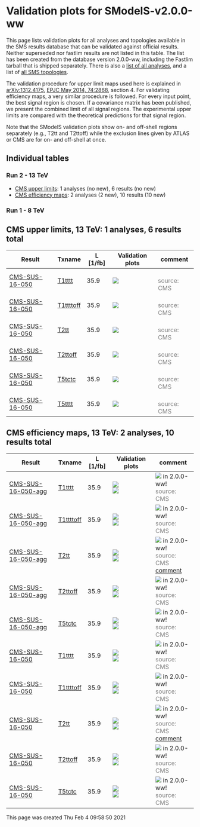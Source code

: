 
# Validation plots for SModelS-v2.0.0-ww 

This page lists validation plots for all analyses and topologies available in
the SMS results database that can be validated against official results.
Neither superseded nor fastlim results are not listed in this table. The list has been created from the
database version 2.0.0-ww, including the Fastlim tarball that is shipped separately.
There is also a [list of all analyses](ListOfAnalyses200-ww), and
a list of [all SMS topologies](SmsDictionary200-ww).

The validation procedure for upper limit maps used here is explained in [arXiv:1312.4175](http://arxiv.org/abs/1312.4175),  [EPJC May 2014, 74:2868](http://link.springer.com/article/10.1140/epjc/s10052-014-2868-5), section 4. For validating efficiency maps, a very similar procedure is followed. For every input point, the best signal region is chosen. If a covariance matrix has been published, we present the combined limit of all signal regions. The experimental upper limits are compared with the theoretical predictions for that signal region.

Note that the SModelS validation plots show on- and off-shell regions
separately (e.g., T2tt and T2ttoff) while the exclusion lines given by ATLAS or
CMS are for on- and off-shell at once.

## Individual tables

### Run 2 - 13 TeV
 * [CMS upper limits](#CMSupperlimits13): 1 analyses (no new), 6 results (no new)
 * [CMS efficiency maps](#CMSefficiencymaps13): 2 analyses (2 new), 10 results (10 new)

### Run 1 - 8 TeV


<a name="CMSupperlimits13"></a>
## CMS upper limits, 13 TeV: 1 analyses, 6 results total

| **Result** | **Txname** | **L [1/fb]** | **Validation plots** | **comment** |
|------------|------------|--------------|----------------------|-------------|
| [CMS-SUS-16-050](http://cms-results.web.cern.ch/cms-results/public-results/publications/SUS-16-050/index.html) | [T1tttt](SmsDictionary200-ww#T1tttt)| 35.9|<a href="https://smodels.github.io/validation/200-ww/13TeV/CMS/CMS-SUS-16-050/validation/T1tttt_2EqMassAx_EqMassBy_pretty.png"><img src="https://smodels.github.io/validation/200-ww/13TeV/CMS/CMS-SUS-16-050/validation/T1tttt_2EqMassAx_EqMassBy_pretty.png?1453429129" /></a>  |<br><font color='grey'>source: CMS</font><br> |
| [CMS-SUS-16-050](http://cms-results.web.cern.ch/cms-results/public-results/publications/SUS-16-050/index.html) | [T1ttttoff](SmsDictionary200-ww#T1ttttoff)| 35.9|<a href="https://smodels.github.io/validation/200-ww/13TeV/CMS/CMS-SUS-16-050/validation/T1ttttoff_2EqMassAx_EqMassBy_pretty.png"><img src="https://smodels.github.io/validation/200-ww/13TeV/CMS/CMS-SUS-16-050/validation/T1ttttoff_2EqMassAx_EqMassBy_pretty.png?1453429129" /></a>  |<br><font color='grey'>source: CMS</font><br> |
| [CMS-SUS-16-050](http://cms-results.web.cern.ch/cms-results/public-results/publications/SUS-16-050/index.html) | [T2tt](SmsDictionary200-ww#T2tt)| 35.9|<a href="https://smodels.github.io/validation/200-ww/13TeV/CMS/CMS-SUS-16-050/validation/T2tt_2EqMassAx_EqMassBy_pretty.png"><img src="https://smodels.github.io/validation/200-ww/13TeV/CMS/CMS-SUS-16-050/validation/T2tt_2EqMassAx_EqMassBy_pretty.png?1453429129" /></a>  |<br><font color='grey'>source: CMS</font><br> |
| [CMS-SUS-16-050](http://cms-results.web.cern.ch/cms-results/public-results/publications/SUS-16-050/index.html) | [T2ttoff](SmsDictionary200-ww#T2ttoff)| 35.9|<a href="https://smodels.github.io/validation/200-ww/13TeV/CMS/CMS-SUS-16-050/validation/T2ttoff_2EqMassAx_EqMassBy_pretty.png"><img src="https://smodels.github.io/validation/200-ww/13TeV/CMS/CMS-SUS-16-050/validation/T2ttoff_2EqMassAx_EqMassBy_pretty.png?1453429129" /></a>  |<br><font color='grey'>source: CMS</font><br> |
| [CMS-SUS-16-050](http://cms-results.web.cern.ch/cms-results/public-results/publications/SUS-16-050/index.html) | [T5tctc](SmsDictionary200-ww#T5tctc)| 35.9|<a href="https://smodels.github.io/validation/200-ww/13TeV/CMS/CMS-SUS-16-050/validation/T5tctc_2EqMassAx_EqMassBy+20_EqMassCy_pretty.png"><img src="https://smodels.github.io/validation/200-ww/13TeV/CMS/CMS-SUS-16-050/validation/T5tctc_2EqMassAx_EqMassBy+20_EqMassCy_pretty.png?1453429129" /></a>  |<br><font color='grey'>source: CMS</font><br> |
| [CMS-SUS-16-050](http://cms-results.web.cern.ch/cms-results/public-results/publications/SUS-16-050/index.html) | [T5tttt](SmsDictionary200-ww#T5tttt)| 35.9|<a href="https://smodels.github.io/validation/200-ww/13TeV/CMS/CMS-SUS-16-050/validation/T5tttt_2EqMassAx_EqMassBy+175_EqMassCy_pretty.png"><img src="https://smodels.github.io/validation/200-ww/13TeV/CMS/CMS-SUS-16-050/validation/T5tttt_2EqMassAx_EqMassBy+175_EqMassCy_pretty.png?1453429129" /></a>  |<br><font color='grey'>source: CMS</font><br> |


<a name="CMSefficiencymaps13"></a>
## CMS efficiency maps, 13 TeV: 2 analyses, 10 results total

| **Result** | **Txname** | **L [1/fb]** | **Validation plots** | **comment** |
|------------|------------|--------------|----------------------|-------------|
| [CMS-SUS-16-050-agg](http://cms-results.web.cern.ch/cms-results/public-results/publications/SUS-16-050/index.html) | [T1tttt](SmsDictionary200-ww#T1tttt)| 35.9|<a href="https://smodels.github.io/validation/200-ww/13TeV/CMS/CMS-SUS-16-050-agg/validation/T1tttt_2EqMassAx_EqMassBy_combined_pretty.png"><img src="https://smodels.github.io/validation/200-ww/13TeV/CMS/CMS-SUS-16-050-agg/validation/T1tttt_2EqMassAx_EqMassBy_combined_pretty.png?1453429129" /></a><BR><a href="https://smodels.github.io/validation/200-ww/13TeV/CMS/CMS-SUS-16-050-agg/validation/T1tttt_2EqMassAx_EqMassBy_pretty.png"><img src="https://smodels.github.io/validation/200-ww/13TeV/CMS/CMS-SUS-16-050-agg/validation/T1tttt_2EqMassAx_EqMassBy_pretty.png?1453429129" /></a>  | <img src="https://smodels.github.io/pics/new.png" /> in 2.0.0-ww! <br><font color='grey'>source: CMS</font><br> |
| [CMS-SUS-16-050-agg](http://cms-results.web.cern.ch/cms-results/public-results/publications/SUS-16-050/index.html) | [T1ttttoff](SmsDictionary200-ww#T1ttttoff)| 35.9|<a href="https://smodels.github.io/validation/200-ww/13TeV/CMS/CMS-SUS-16-050-agg/validation/T1ttttoff_2EqMassAx_EqMassBy_combined_pretty.png"><img src="https://smodels.github.io/validation/200-ww/13TeV/CMS/CMS-SUS-16-050-agg/validation/T1ttttoff_2EqMassAx_EqMassBy_combined_pretty.png?1453429129" /></a><BR><a href="https://smodels.github.io/validation/200-ww/13TeV/CMS/CMS-SUS-16-050-agg/validation/T1ttttoff_2EqMassAx_EqMassBy_pretty.png"><img src="https://smodels.github.io/validation/200-ww/13TeV/CMS/CMS-SUS-16-050-agg/validation/T1ttttoff_2EqMassAx_EqMassBy_pretty.png?1453429129" /></a>  | <img src="https://smodels.github.io/pics/new.png" /> in 2.0.0-ww! <br><font color='grey'>source: CMS</font><br> |
| [CMS-SUS-16-050-agg](http://cms-results.web.cern.ch/cms-results/public-results/publications/SUS-16-050/index.html) | [T2tt](SmsDictionary200-ww#T2tt)| 35.9|<a href="https://smodels.github.io/validation/200-ww/13TeV/CMS/CMS-SUS-16-050-agg/validation/T2tt_2EqMassAx_EqMassBy_combined_pretty.png"><img src="https://smodels.github.io/validation/200-ww/13TeV/CMS/CMS-SUS-16-050-agg/validation/T2tt_2EqMassAx_EqMassBy_combined_pretty.png?1453429129" /></a><BR><a href="https://smodels.github.io/validation/200-ww/13TeV/CMS/CMS-SUS-16-050-agg/validation/T2tt_2EqMassAx_EqMassBy_pretty.png"><img src="https://smodels.github.io/validation/200-ww/13TeV/CMS/CMS-SUS-16-050-agg/validation/T2tt_2EqMassAx_EqMassBy_pretty.png?1453429129" /></a>  | <img src="https://smodels.github.io/pics/new.png" /> in 2.0.0-ww! <br><font color='grey'>source: CMS</font><br>[comment](https://smodels.github.io/validation/200-ww/13TeV/CMS/CMS-SUS-16-050-agg/validation/T2tt.txt) |
| [CMS-SUS-16-050-agg](http://cms-results.web.cern.ch/cms-results/public-results/publications/SUS-16-050/index.html) | [T2ttoff](SmsDictionary200-ww#T2ttoff)| 35.9|<a href="https://smodels.github.io/validation/200-ww/13TeV/CMS/CMS-SUS-16-050-agg/validation/T2ttoff_2EqMassAx_EqMassBy_combined_pretty.png"><img src="https://smodels.github.io/validation/200-ww/13TeV/CMS/CMS-SUS-16-050-agg/validation/T2ttoff_2EqMassAx_EqMassBy_combined_pretty.png?1453429130" /></a><BR><a href="https://smodels.github.io/validation/200-ww/13TeV/CMS/CMS-SUS-16-050-agg/validation/T2ttoff_2EqMassAx_EqMassBy_pretty.png"><img src="https://smodels.github.io/validation/200-ww/13TeV/CMS/CMS-SUS-16-050-agg/validation/T2ttoff_2EqMassAx_EqMassBy_pretty.png?1453429130" /></a>  | <img src="https://smodels.github.io/pics/new.png" /> in 2.0.0-ww! <br><font color='grey'>source: CMS</font><br> |
| [CMS-SUS-16-050-agg](http://cms-results.web.cern.ch/cms-results/public-results/publications/SUS-16-050/index.html) | [T5tctc](SmsDictionary200-ww#T5tctc)| 35.9|<a href="https://smodels.github.io/validation/200-ww/13TeV/CMS/CMS-SUS-16-050-agg/validation/T5tctc_2EqMassAx_EqMassBy+20_EqMassCy_combined_pretty.png"><img src="https://smodels.github.io/validation/200-ww/13TeV/CMS/CMS-SUS-16-050-agg/validation/T5tctc_2EqMassAx_EqMassBy+20_EqMassCy_combined_pretty.png?1453429130" /></a><BR><a href="https://smodels.github.io/validation/200-ww/13TeV/CMS/CMS-SUS-16-050-agg/validation/T5tctc_2EqMassAx_EqMassBy+20_EqMassCy_pretty.png"><img src="https://smodels.github.io/validation/200-ww/13TeV/CMS/CMS-SUS-16-050-agg/validation/T5tctc_2EqMassAx_EqMassBy+20_EqMassCy_pretty.png?1453429130" /></a>  | <img src="https://smodels.github.io/pics/new.png" /> in 2.0.0-ww! <br><font color='grey'>source: CMS</font><br> |
| [CMS-SUS-16-050](http://cms-results.web.cern.ch/cms-results/public-results/publications/SUS-16-050/index.html) | [T1tttt](SmsDictionary200-ww#T1tttt)| 35.9|<a href="https://smodels.github.io/validation/200-ww/13TeV/CMS/CMS-SUS-16-050-eff/validation/T1tttt_2EqMassAx_EqMassBy_combined_pretty.png"><img src="https://smodels.github.io/validation/200-ww/13TeV/CMS/CMS-SUS-16-050-eff/validation/T1tttt_2EqMassAx_EqMassBy_combined_pretty.png?1453429130" /></a><BR><a href="https://smodels.github.io/validation/200-ww/13TeV/CMS/CMS-SUS-16-050-eff/validation/T1tttt_2EqMassAx_EqMassBy_pretty.png"><img src="https://smodels.github.io/validation/200-ww/13TeV/CMS/CMS-SUS-16-050-eff/validation/T1tttt_2EqMassAx_EqMassBy_pretty.png?1453429130" /></a>  | <img src="https://smodels.github.io/pics/new.png" /> in 2.0.0-ww! <br><font color='grey'>source: CMS</font><br> |
| [CMS-SUS-16-050](http://cms-results.web.cern.ch/cms-results/public-results/publications/SUS-16-050/index.html) | [T1ttttoff](SmsDictionary200-ww#T1ttttoff)| 35.9|<a href="https://smodels.github.io/validation/200-ww/13TeV/CMS/CMS-SUS-16-050-eff/validation/T1ttttoff_2EqMassAx_EqMassBy_combined_pretty.png"><img src="https://smodels.github.io/validation/200-ww/13TeV/CMS/CMS-SUS-16-050-eff/validation/T1ttttoff_2EqMassAx_EqMassBy_combined_pretty.png?1453429130" /></a><BR><a href="https://smodels.github.io/validation/200-ww/13TeV/CMS/CMS-SUS-16-050-eff/validation/T1ttttoff_2EqMassAx_EqMassBy_pretty.png"><img src="https://smodels.github.io/validation/200-ww/13TeV/CMS/CMS-SUS-16-050-eff/validation/T1ttttoff_2EqMassAx_EqMassBy_pretty.png?1453429130" /></a>  | <img src="https://smodels.github.io/pics/new.png" /> in 2.0.0-ww! <br><font color='grey'>source: CMS</font><br> |
| [CMS-SUS-16-050](http://cms-results.web.cern.ch/cms-results/public-results/publications/SUS-16-050/index.html) | [T2tt](SmsDictionary200-ww#T2tt)| 35.9|<a href="https://smodels.github.io/validation/200-ww/13TeV/CMS/CMS-SUS-16-050-eff/validation/T2tt_2EqMassAx_EqMassBy_combined_pretty.png"><img src="https://smodels.github.io/validation/200-ww/13TeV/CMS/CMS-SUS-16-050-eff/validation/T2tt_2EqMassAx_EqMassBy_combined_pretty.png?1453429130" /></a><BR><a href="https://smodels.github.io/validation/200-ww/13TeV/CMS/CMS-SUS-16-050-eff/validation/T2tt_2EqMassAx_EqMassBy_pretty.png"><img src="https://smodels.github.io/validation/200-ww/13TeV/CMS/CMS-SUS-16-050-eff/validation/T2tt_2EqMassAx_EqMassBy_pretty.png?1453429130" /></a>  | <img src="https://smodels.github.io/pics/new.png" /> in 2.0.0-ww! <br><font color='grey'>source: CMS</font><br>[comment](https://smodels.github.io/validation/200-ww/13TeV/CMS/CMS-SUS-16-050-eff/validation/T2tt.txt) |
| [CMS-SUS-16-050](http://cms-results.web.cern.ch/cms-results/public-results/publications/SUS-16-050/index.html) | [T2ttoff](SmsDictionary200-ww#T2ttoff)| 35.9|<a href="https://smodels.github.io/validation/200-ww/13TeV/CMS/CMS-SUS-16-050-eff/validation/T2ttoff_2EqMassAx_EqMassBy_combined_pretty.png"><img src="https://smodels.github.io/validation/200-ww/13TeV/CMS/CMS-SUS-16-050-eff/validation/T2ttoff_2EqMassAx_EqMassBy_combined_pretty.png?1453429130" /></a><BR><a href="https://smodels.github.io/validation/200-ww/13TeV/CMS/CMS-SUS-16-050-eff/validation/T2ttoff_2EqMassAx_EqMassBy_pretty.png"><img src="https://smodels.github.io/validation/200-ww/13TeV/CMS/CMS-SUS-16-050-eff/validation/T2ttoff_2EqMassAx_EqMassBy_pretty.png?1453429130" /></a>  | <img src="https://smodels.github.io/pics/new.png" /> in 2.0.0-ww! <br><font color='grey'>source: CMS</font><br> |
| [CMS-SUS-16-050](http://cms-results.web.cern.ch/cms-results/public-results/publications/SUS-16-050/index.html) | [T5tctc](SmsDictionary200-ww#T5tctc)| 35.9|<a href="https://smodels.github.io/validation/200-ww/13TeV/CMS/CMS-SUS-16-050-eff/validation/T5tctc_2EqMassAx_EqMassBy+20_EqMassCy_combined_pretty.png"><img src="https://smodels.github.io/validation/200-ww/13TeV/CMS/CMS-SUS-16-050-eff/validation/T5tctc_2EqMassAx_EqMassBy+20_EqMassCy_combined_pretty.png?1453429130" /></a><BR><a href="https://smodels.github.io/validation/200-ww/13TeV/CMS/CMS-SUS-16-050-eff/validation/T5tctc_2EqMassAx_EqMassBy+20_EqMassCy_pretty.png"><img src="https://smodels.github.io/validation/200-ww/13TeV/CMS/CMS-SUS-16-050-eff/validation/T5tctc_2EqMassAx_EqMassBy+20_EqMassCy_pretty.png?1453429130" /></a>  | <img src="https://smodels.github.io/pics/new.png" /> in 2.0.0-ww! <br><font color='grey'>source: CMS</font><br> |

This page was created Thu Feb  4 09:58:50 2021
